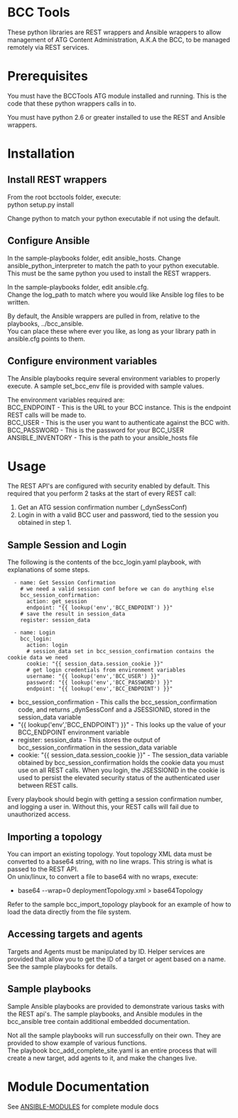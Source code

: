# BCC Tools
These python libraries are REST wrappers and Ansible wrappers to allow management of ATG Content Administration, A.K.A the BCC, to be managed remotely via REST services.

# Prerequisites
You must have the BCCTools ATG module installed and running. This is the code that these python wrappers calls in to.  

You must have python 2.6 or greater installed to use the REST and Ansible wrappers.  

# Installation

## Install REST wrappers
From the root bcctools folder, execute:  
python setup.py install  

Change python to match your python executable if not using the default.

## Configure Ansible
In the sample-playbooks folder, edit ansible_hosts.
Change ansible_python_interpreter to match the path to your python executable. This must be the same python you used to install the REST wrappers.  

In the sample-playbooks folder, edit ansible.cfg.  
Change the log_path to match where you would like Ansible log files to be written.  

By default, the Ansible wrappers are pulled in from, relative to the playbooks, ../bcc_ansible.  
You can place these where ever you like, as long as your library path in ansible.cfg points to them.  


## Configure environment variables
The Ansible playbooks require several environment variables to properly execute.
A sample set_bcc_env file is provided with sample values.  

The environment variables required are:  
BCC_ENDPOINT - This is the URL to your BCC instance. This is the endpoint REST calls will be made to.  
BCC_USER - This is the user you want to authenticate against the BCC with.  
BCC_PASSWORD - This is the password for your BCC_USER  
ANSIBLE_INVENTORY - This is the path to your ansible_hosts file  

# Usage
The REST API's are configured with security enabled by default. 
This required that you perform 2 tasks at the start of every REST call:
1. Get an ATG session confirmation number (_dynSessConf)
2. Login in with a valid BCC user and password, tied to the session you obtained in step 1.

## Sample Session and Login
The following is the contents of the bcc_login.yaml playbook, with explanations of some steps.
```
  - name: Get Session Confirmation
    # we need a valid session conf before we can do anything else
    bcc_session_confirmation:
      action: get_session
      endpoint: "{{ lookup('env','BCC_ENDPOINT') }}"
    # save the result in session_data
    register: session_data
    
  - name: Login
    bcc_login:
      action: login
      # session_data set in bcc_session_confirmation contains the cookie data we need
      cookie: "{{ session_data.session_cookie }}"
      # get login credentials from environment variables
      username: "{{ lookup('env','BCC_USER') }}"
      password: "{{ lookup('env','BCC_PASSWORD') }}"
      endpoint: "{{ lookup('env','BCC_ENDPOINT') }}"
```
* bcc_session_confirmation - This calls the bcc_session_confirmation code, and returns _dynSessConf and a JSESSIONID, stored in the session_data variable
* "{{ lookup('env','BCC_ENDPOINT') }}" - This looks up the value of your BCC_ENDPOINT environment variable
* register: session_data - This stores the output of bcc_session_confirmation in the session_data variable
* cookie: "{{ session_data.session_cookie }}" - The session_data variable obtained by bcc_session_confirmation holds the cookie data you must use on all REST calls. When you login, the JSESSIONID in the cookie is used to persist the elevated security status of the authenticated user between REST calls.

Every playbook should begin with getting a session confirmation number, and logging a user in. Without this, your REST calls will fail due to unauthorized access.

## Importing a topology
You can import an existing topology. Yout topology XML data must be converted to a base64 string, with no line wraps. This string is what is passed to the REST API.  
On unix/linux, to convert a file to base64 with no wraps, execute:
* base64 --wrap=0 deploymentTopology.xml > base64Topology

Refer to the sample bcc_import_topology playbook for an example of how to load the data directly from the file system.

## Accessing targets and agents
Targets and Agents must be manipulated by ID.
Helper services are provided that allow you to get the ID of a target or agent based on a name. See the sample playbooks for details.

## Sample playbooks
Sample Ansible playbooks are provided to demonstrate various tasks with the REST api's.
The sample playbooks, and Ansible modules in the bcc_ansible tree contain additional embedded documentation.

Not all the sample playbooks will run successfully on their own. They are provided to show example of various functions.   
The playbook bcc_add_complete_site.yaml is an entire process that will create a new target, add agents to it, and make the changes live.  

# Module Documentation
See 
[ANSIBLE-MODULES](https://github.com/oracle/atg-commerce-iaas/blob/master/common-python/bcctools/ANSIBLE-MODULES.md)
for complete module docs  

